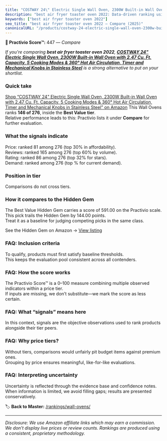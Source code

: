 ```yaml
---
title: "COSTWAY 24\" Electric Single Wall Oven, 2300W Built-in Wall Oven with 2.47 Cu. Ft. Capacity, 5 Cooking Modes & 360° Hot Air Circulation, Timer and Mechanical Knobs in Stainless Steel"
description: "best air fryer toaster oven 2022: Data-driven ranking using the Practivio Score™. Positioned by quality, value, demand, findability, momentum."
keywords: ["best air fryer toaster oven 2022"]
seo_title: "best air fryer toaster oven 2022 — Compare (2025)"
canonicalURL: "/products/costway-24-electric-single-wall-oven-2300w-built-in-wall-oven-with-247-cu-ft-capacity-5-cooking-modes-360-hot-air-circulation-timer-and-mechanical-knobs-in-stainless-steel-B0BSQQWF7G/"
---
```


**🛒 Practivio Score™:** 447 — _Compare_


*If you're comparing **best air fryer toaster oven 2022**, **[COSTWAY 24" Electric Single Wall Oven, 2300W Built-in Wall Oven with 2.47 Cu. Ft. Capacity, 5 Cooking Modes & 360° Hot Air Circulation, Timer and Mechanical Knobs in Stainless Steel](https://www.amazon.com/dp/B0BSQQWF7G?tag=practivio-20)** is a strong alternative to put on your shortlist.*
### Quick take
[Shop “COSTWAY 24" Electric Single Wall Oven, 2300W Built-in Wall Oven with 2.47 Cu. Ft. Capacity, 5 Cooking Modes & 360° Hot Air Circulation, Timer and Mechanical Knobs in Stainless Steel” on Amazon](https://www.amazon.com/dp/B0BSQQWF7G?tag=practivio-20)
This Wall Ovens ranks **146 of 276**, inside the **Best Value tier**.  
Relative performance leads to this: Practivio lists it under **Compare** for further evaluation.

### What the signals indicate
Price: ranked 81 among 276 (top 30% in affordability).  
Reviews: ranked 165 among 276 (top 60% by volume).  
Rating: ranked 86 among 276 (top 32% for stars).  
Demand: ranked  among 276 (top % for current demand).

### Position in tier
Comparisons do not cross tiers.

### How it compares to the Hidden Gem
The Best Value Hidden Gem carries a score of 591.00 on the Practivio scale.  
This pick trails the Hidden Gem by 144.00 points.  
Treat it as a baseline for judging competing picks in the same class.  

See the Hidden Gem on Amazon → [View listing](https://www.amazon.com/dp/B0D1CXL52G?tag=practivio-20)

### FAQ: Inclusion criteria
To qualify, products must first satisfy baseline thresholds.  
This keeps the evaluation pool consistent across all contenders.

### FAQ: How the score works
The Practivio Score™ is a 0–100 measure combining multiple observed indicators within a price tier.  
If inputs are missing, we don’t substitute—we mark the score as less certain.

### FAQ: What “signals” means here
In this context, signals are the objective observations used to rank products alongside their tier peers.

### FAQ: Why price tiers?
Without tiers, comparisons would unfairly pit budget items against premium ones.  
Grouping by price ensures meaningful, like-for-like evaluations.

### FAQ: Interpreting uncertainty
Uncertainty is reflected through the evidence base and confidence notes.  
When information is limited, we avoid filling gaps; results are presented conservatively.

<!-- Missing template for Compare/CompareWithinPriceClass -->


🏷️ **Back to Master:** [/rankings/wall-ovens/](/rankings/wall-ovens/)

---
_Disclosure: We use Amazon affiliate links which may earn a commission. We don’t display live prices or review counts. Rankings are produced using a consistent, proprietary methodology._
